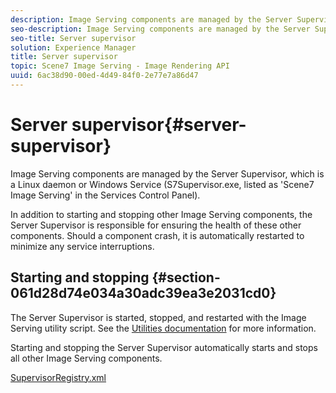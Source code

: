 ```yaml
---
description: Image Serving components are managed by the Server Supervisor, which is a Linux daemon or Windows Service (S7Supervisor.exe, listed as 'Scene7 Image Serving' in the Services Control Panel).
seo-description: Image Serving components are managed by the Server Supervisor, which is a Linux daemon or Windows Service (S7Supervisor.exe, listed as 'Scene7 Image Serving' in the Services Control Panel).
seo-title: Server supervisor
solution: Experience Manager
title: Server supervisor
topic: Scene7 Image Serving - Image Rendering API
uuid: 6ac38d90-00ed-4d49-84f0-2e77e7a86d47
---
```


# Server supervisor{#server-supervisor}

Image Serving components are managed by the Server Supervisor, which is a Linux daemon or Windows Service (S7Supervisor.exe, listed as 'Scene7 Image Serving' in the Services Control Panel).

In addition to starting and stopping other Image Serving components, the Server Supervisor is responsible for ensuring the health of these other components. Should a component crash, it is automatically restarted to minimize any service interruptions.

## Starting and stopping {#section-061d28d74e034a30adc39ea3e2031cd0}

The Server Supervisor is started, stopped, and restarted with the Image Serving utility script. See the [Utilities documentation](../../../is-api/is-utils/utilities/c-location-of-utilities.md#concept-bae61e53344449af978502cac6be8b5f) for more information.

Starting and stopping the Server Supervisor automatically starts and stops all other Image Serving components.

[SupervisorRegistry.xml](../../../is-api/image-serving-api-ref/c-configuration-and-administration/r-server-configuration-files/r-supervisorregistry.md#reference-b55f37a7a7a044d19c1722f5130906c6) 
